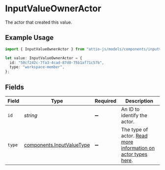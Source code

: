# InputValueOwnerActor

The actor that created this value.

## Example Usage

```typescript
import { InputValueOwnerActor } from "attio-js/models/components/inputvalueunion.js";

let value: InputValueOwnerActor = {
  id: "50cf242c-7fa3-4cad-87d0-75b1af71c57b",
  type: "workspace-member",
};
```

## Fields

| Field                                                                         | Type                                                                          | Required                                                                      | Description                                                                   |
| ----------------------------------------------------------------------------- | ----------------------------------------------------------------------------- | ----------------------------------------------------------------------------- | ----------------------------------------------------------------------------- |
| `id`                                                                          | *string*                                                                      | :heavy_minus_sign:                                                            | An ID to identify the actor.                                                  |
| `type`                                                                        | [components.InputValueType](../../models/components/inputvaluetype.md)        | :heavy_minus_sign:                                                            | The type of actor. [Read more information on actor types here](/docs/actors). |